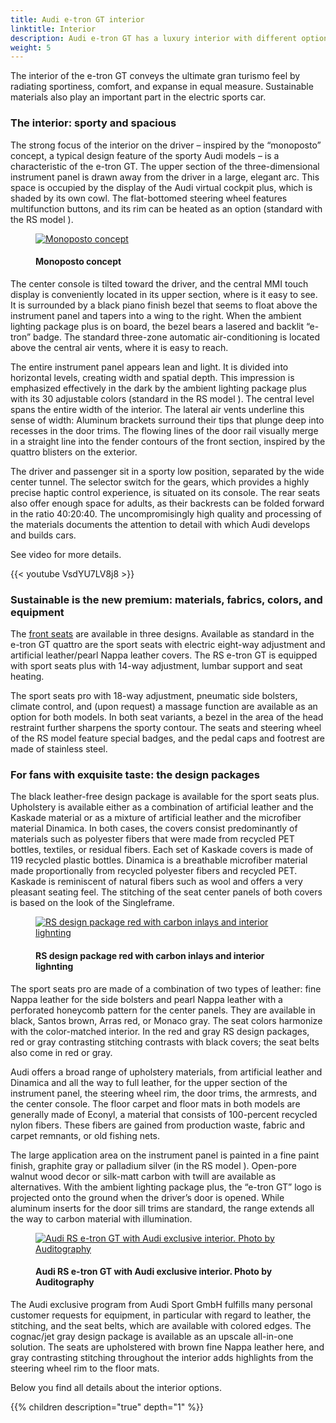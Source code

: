 ```yaml
---
title: Audi e-tron GT interior
linktitle: Interior
description: Audi e-tron GT has a luxury interior with different options in seats and design.
weight: 5
---
```

<!-- markdownlint-disable MD033 -->
The interior of the e-tron GT conveys the ultimate gran turismo feel by radiating sportiness, comfort, and expanse in equal measure. Sustainable materials also play an important part in the electric sports car.

### The interior: sporty and spacious

The strong focus of the interior on the driver – inspired by the “monoposto” concept, a typical design feature of the sporty Audi models – is a characteristic of the e-tron GT. The upper section of the three-dimensional instrument panel is drawn away from the driver in a large, elegant arc. This space is occupied by the display of the Audi virtual cockpit plus, which is shaded by its own cowl. The flat-bottomed steering wheel features 
multifunction buttons, and its rim can be heated as an option (standard with the RS model ).

<figure>
    <a href="https://media.electrichasgoneaudi.net/multimedia/models/e-tron-gt/interior/monoposto.jpg">
        <img src="https://media.electrichasgoneaudi.net/multimedia/models/e-tron-gt/interior/monoposto.jpg" 
        alt="Monoposto concept" title="Monoposto concept">
    </a>
    <figcaption><h4>Monoposto concept</h4></figcaption>
</figure>

The center console is tilted toward the driver, and the central MMI touch display is conveniently located in its upper section, where is it easy to see. It is surrounded by a black piano finish bezel that seems to float above the instrument panel and tapers into a wing to the right. When the ambient lighting package plus is on board, the bezel bears a lasered and backlit “e-tron” badge. The standard three-zone automatic air-conditioning is located above the central air vents, where it is easy to reach.

The entire instrument panel appears lean and light. It is divided into horizontal levels, creating width and spatial depth. This impression is emphasized effectively in the dark by the ambient lighting package plus with its 30 adjustable colors (standard in the RS model ). The central level spans the entire width of the interior. The lateral air vents underline this sense of width: Aluminum brackets surround their tips that plunge deep into recesses in the door trims. The flowing lines of the door rail visually merge in a straight line into the fender contours of the front section, inspired by the quattro blisters on the exterior. 

The driver and passenger sit in a sporty low position, separated by the wide center tunnel. The selector switch for the gears, which provides a highly precise haptic control experience, is situated on its console. The rear seats also offer enough space for adults, as their backrests can be folded forward in the ratio 40:20:40. The uncompromisingly high quality and processing of the materials documents the attention to detail with which Audi develops and builds cars.

See video for more details.

{{< youtube VsdYU7LV8j8 >}}

### Sustainable is the new premium: materials, fabrics, colors, and equipment

The [front seats](seats) are available in three designs. Available as standard in the e-tron GT quattro are the sport seats with electric eight-way adjustment and artificial leather/pearl Nappa leather covers. The RS e-tron GT is equipped with sport seats plus with 14-way adjustment, lumbar support and seat heating.

The sport seats pro with 18-way adjustment, pneumatic side bolsters, climate control, and (upon request) a massage function are available as an option for both models. In both seat variants, a bezel in the area of the head restraint further sharpens the sporty contour. The seats and steering wheel of the RS model feature special badges, and the pedal caps and footrest are made of stainless steel.

### For fans with exquisite taste: the design packages

The black leather-free design package is available for the sport seats plus. Upholstery is available either as a combination of artificial leather and the Kaskade material or as a mixture of artificial leather and the microfiber material Dinamica. In both cases, the covers consist predominantly of materials such as polyester fibers that were made from recycled PET bottles, textiles, or residual fibers. Each set of Kaskade covers is made of 119 recycled plastic bottles. Dinamica is a breathable microfiber material made proportionally from recycled polyester fibers and recycled PET. Kaskade is reminiscent of natural fibers such as wool and offers a very pleasant seating feel. The stitching of the seat center panels of both covers is based on the look of the Singleframe.

<figure>
    <a href="https://media.electrichasgoneaudi.net/multimedia/models/e-tron-gt/interior/interiormaterials/interior_PEF_1.jpg">
        <img src="https://media.electrichasgoneaudi.net/multimedia/models/e-tron-gt/interior/interiormaterials/interior_PEF_1s.jpg" 
        alt="RS design package red with carbon inlays and interior lighnting" title="RS design package red with carbon inlays and interior lighnting">
    </a>
    <figcaption><h4>RS design package red with carbon inlays and interior lighnting</h4></figcaption>
</figure>

The sport seats pro are made of a combination of two types of leather: fine Nappa leather for the side bolsters and pearl Nappa leather with a perforated honeycomb pattern for the center panels. They are available in black, Santos brown, Arras red, or Monaco gray. The seat colors harmonize with the color-matched interior. In the red and gray RS design packages, red or gray contrasting stitching contrasts with black covers; the seat belts also come in red or gray.

Audi offers a broad range of upholstery materials, from artificial leather and Dinamica and all the way to full leather, for the upper section of the instrument panel, the steering wheel rim, the door trims, the armrests, and the center console. The floor carpet and floor mats in both models are generally made of Econyl, a material that consists of 100-percent recycled nylon fibers. These fibers are gained from production waste, fabric and carpet remnants, or old fishing nets.

The large application area on the instrument panel is painted in a fine paint finish, graphite gray or palladium silver (in the RS model ). Open-pore walnut wood decor or silk-matt carbon with twill are available as alternatives. With the ambient lighting package plus, the “e-tron GT” logo is projected onto the ground when the driver’s door is opened. While aluminum inserts for the door sill trims are standard, the range extends all the way to carbon material with illumination.

<figure>
    <a href="https://media.electrichasgoneaudi.net/multimedia/models/e-tron-gt/interior/interior.jpg">
        <img src="https://media.electrichasgoneaudi.net/multimedia/models/e-tron-gt/interior/interior.jpg" 
        alt="Audi RS e-tron GT with Audi exclusive interior. Photo by Auditography" title="Audi RS e-tron GT with Audi exclusive interior. Photo by Auditography">
    </a>
    <figcaption><h4>Audi RS e-tron GT with Audi exclusive interior. Photo by Auditography</h4></figcaption>
</figure>

The Audi exclusive program from Audi Sport GmbH fulfills many personal customer requests for equipment, in particular with regard to leather, the stitching, and the seat belts, which are available with colored edges. The cognac/jet gray design package is available as an upscale all-in-one solution. The seats are upholstered with brown fine Nappa leather here, and gray contrasting stitching throughout the interior adds highlights from the steering wheel rim to the floor mats.

Below you find all details about the interior options.

{{% children description="true" depth="1" %}}
